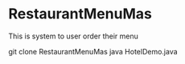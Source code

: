 # RestaurantMenuMas
This is system to user order their menu 

git clone RestaurantMenuMas
java HotelDemo.java

